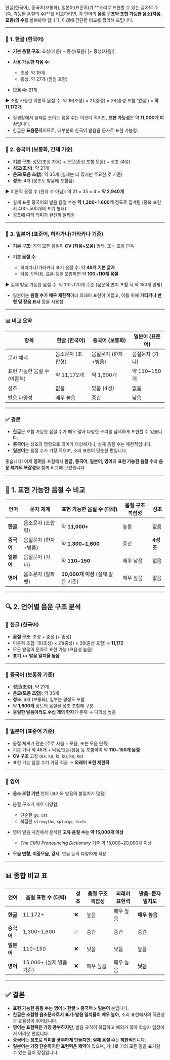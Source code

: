 한글(한국어), 중국어(보통화), 일본어(표준어)가 \*\*소리로 표현할 수 있는 글자의 수(즉, 가능한 음절의 수)\*\*를 비교하려면, 각 언어의 **음절 구조와 조합 가능한 음소(자음, 모음)의 수**를 살펴봐야 합니다. 아래에 간단한 비교를 정리해 드립니다.

---

### 🔹 1. **한글 (한국어)**

* **기본 음절 구조**: 초성(자음) + 중성(모음) \[+ 종성(자음)]
* **사용 가능한 자음 수**:

  * 초성: 약 19개
  * 종성: 약 27개 (받침 포함)
* **모음 수**: 21개

▶ 조합 가능한 이론적 음절 수:
약 19(초성) × 21(중성) × 28(종성 포함 '없음') = **약 11,172개**

* 실생활에서 실제로 쓰이는 음절 수는 이보다 적지만, **표현 가능성**은 약 **11,000개 이상**입니다.
* 한글은 **표음문자**이므로, 대부분의 한국어 발음을 문자로 표현 가능함.

---

### 🔹 2. **중국어 (보통화, 간체 기준)**

* **기본 구조**: 성모(초성 자음) + 운모(종성 포함 모음) + 성조 (4성)
* **성모(초성)**: 약 21개
* **운모(모음 조합)**: 약 35개 (실제는 더 많지만 주요한 것 기준)
* **성조**: 4개 (성조도 발음에 포함됨)

▶ 이론적 음절 수 (한자 수 아님):
약 21 × 35 × 4 = **약 2,940개**

* 실제 표준 중국어의 발음 음절 수는 **약 1,300\~1,600개** 정도로 집계됨 (중복 포함 시 400\~500개의 표기 형태)
* 성조에 따라 의미가 완전히 달라짐

---

### 🔹 3. **일본어 (표준어, 히라가나/가타카나 기준)**

* **기본 구조**: 거의 모든 음절이 **CV (자음+모음)** 형태, 또는 모음 단독
* **기본 음절 수**:

  * 히라가나/가타카나 표기 음절 수: 약 **46개 기본 글자**
  * 탁음, 반탁음, 요온 등을 포함하면 약 **100\~110개 음절**

▶ 실제 발음 가능한 음절 수:
약 110\~120개 수준 (음운적 변이 포함 시 약 150개 안팎)

* 일본어는 **음절 수가 매우 제한적**이라 외래어 표현이 어렵고, 이를 위해 **가타카나 변형 및 장음 표시** 등을 사용함

---

### 📊 **비교 요약**

| 항목                | 한글 (한국어)   | 중국어 (보통화)    | 일본어 (표준어)   |
| ----------------- | ---------- | ------------ | ----------- |
| 문자 체계             | 음소문자 (조합형) | 음절문자 (한자+병음) | 음절문자 (가나)   |
| 표현 가능한 음절 수 (이론적) | 약 11,172개  | 약 1,600개     | 약 110\~150개 |
| 성조                | 없음         | 있음 (4성)      | 없음          |
| 발음 다양성            | 매우 높음      | 중간           | 낮음          |

---

### ✅ 결론

* **한글**은 조합 가능한 음절 수가 매우 많아 다양한 소리를 섬세하게 표현할 수 있습니다.
* **중국어**는 성조의 영향으로 의미가 다양해지나, 실제 음절 수는 제한적입니다.
* **일본어**는 음절 수가 가장 적으며, 소리 표현이 단순한 편입니다.



좋습니다! 이제 **영어**를 포함해서 **한글, 중국어, 일본어, 영어**의 **표현 가능한 음절 수**와 **음운 체계의 복잡성**을 함께 비교해 보겠습니다.

---

## 🔎 1. **표현 가능한 음절 수 비교**

| 언어      | 문자 체계        | 표현 가능한 음절 수 (대략)          | 음절 구조 복잡성 | 성조      |
| ------- | ------------ | ------------------------- | --------- | ------- |
| **한글**  | 음소문자 (조합형)   | 약 **11,000+**             | 높음        | 없음      |
| **중국어** | 음절문자 (한자+병음) | 약 **1,300\~1,600**        | 중간        | **4성조** |
| **일본어** | 음절문자 (가나)    | 약 **110\~150**            | 매우 낮음     | 없음      |
| **영어**  | 음소문자 (알파벳)   | **10,000개 이상** (실제 발음 기준) | 매우 높음     | 없음      |

---

## 🔍 2. 언어별 음운 구조 분석

### 🔹 **한글 (한국어)**

* **음절 구조**: 초성 + 중성 \[+ 종성]
* 이론적 조합: 19(초성) × 21(중성) × 28(종성 포함) ≈ **11,172**
* 모든 발음이 문자로 표현 가능 (표음성 높음)
* **표기 ↔ 발음 일치율 높음**

---

### 🔹 **중국어 (보통화 기준)**

* **성모(초성)**: 약 21개
* **운모(모음 조합)**: 약 35개
* **성조**: 4개 (보통화), 일부는 경성도 포함
* 약 **1,600개** 정도의 음절을 성조 포함해 구분
* **동일한 발음이라도 수십 개의 한자**가 존재 → 다의성 높음

---

### 🔹 **일본어 (표준어 기준)**

* 음절 체계가 단순 (주로 자음 + 모음, 또는 모음 단독)
* 기본 가나 약 46개 + 탁음/요온/장음 등 포함하여 약 **110\~150개 음절**
* **CV 구조** 고정 (ex. ka, ki, ku, ke, ko)
* 표현 가능 음절 수가 가장 적음 → **외래어 표현 제한적**

---

### 🔹 **영어**

* **음소 조합 기반** 언어 (표기와 발음의 불일치가 많음)
* 음절 구조가 매우 다양함:

  * 단순한 `go`, `cat`
  * 복잡한 `strengths`, `splurge`, `texts`
* 영어 발음 사전에서 분석된 **고유 음절 수는 약 15,000개 이상**

  * *The CMU Pronouncing Dictionary* 기준 약 15,000\~20,000개 이상
* **모음 변형, 이중모음, 강세**, 연음 등이 다양하게 작용

---

## 📊 종합 비교 표

| 언어      | 음절 표현 수 (대략)       | 성조 | 음절 구조 복잡성 | 외래어 표현력 | 발음-문자 일치도 |
| ------- | ------------------ | -- | --------- | ------- | --------- |
| **한글**  | 11,172+            | ❌  | 높음        | 매우 높음   | **매우 높음** |
| **중국어** | 1,300\~1,600       | ✅  | 중간        | 중간      | 중간        |
| **일본어** | 110\~150           | ❌  | 낮음        | 낮음      | 높음        |
| **영어**  | 15,000+ (실제 발음 기준) | ❌  | 매우 높음     | 매우 높음   | **낮음**    |

---

## ✅ 결론

* **표현 가능한 음절 수**는 **영어 > 한글 > 중국어 > 일본어** 순입니다.
* **한글은 조합형 음소문자로서 표기-발음 일치율이 매우 높아**, 소리 표현에서의 직관성과 효율성이 뛰어납니다.
* **영어는 표현력은 가장 풍부하지만**, 발음 규칙이 복잡하고 예외가 많아 학습자 입장에서 어려운 편입니다.
* **중국어는 성조로 의미를 풍부하게 만들지만, 실제 음절 수는 제한적**입니다.
* **일본어는 가장 단순하지만 표현력은 제약**이 있으며, 가나로 거의 모든 말을 표기할 수 있는 점이 장점입니다.


